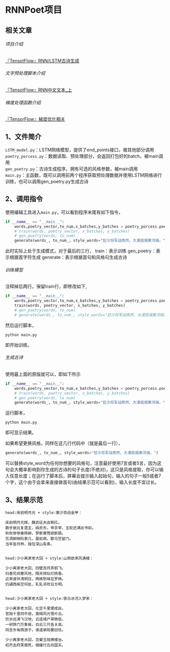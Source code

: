 RNNPoet项目
===========
## 相关文章
###### 项目介绍
[『TensotFlow』RNN/LSTM古诗生成](http://www.cnblogs.com/hellcat/p/7710034.html)
###### 文字预处理脚本介绍
[『TensotFlow』RNN中文文本_上](http://www.cnblogs.com/hellcat/p/7410027.html)
###### 梯度处理函数介绍
[『TensorFlow』梯度优化相关](http://www.cnblogs.com/hellcat/p/7435977.html)

## 1、文件简介
`LSTM_model.py`：LSTM网络模型，提供了end_points接口，被其他部分调用<br>
`poetry_porcess.py`：数据读取、预处理部分，会返回打包好的batch，被main调用<br>
`gen_poetry.py`：古诗生成程序，拥有可选的风格参数，被main调用<br>
`main.py`：主函数，既可以调用前两个程序获取预处理数据并使用LSTM网络进行训练，也可以调用gen_poetry.py生成古诗<br>

## 2、调用指令
使用编辑工具进入`main.py`，可以看到程序末尾有如下指令，
```Python
if __name__ == "__main__":
    words,poetry_vector,to_num,x_batches,y_batches = poetry_porcess.poetry_process()
    # train(words, poetry_vector, x_batches, y_batches)
    # gen_poetry(words, to_num)
    generate(words_, to_num_, style_words="狂沙将军战燕然，大漠孤烟黄河骑。")
```
此时实际上处于生成模式，对于最后的三行，
train：表示训练
gen_poetry：表示根据首字符生成
generate：表示根据首句和风格句生成古诗

###### 训练模型
注释掉后两行，保留train行，即修改如下,
```Python
if __name__ == "__main__":
    words,poetry_vector,to_num,x_batches,y_batches = poetry_porcess.poetry_process()
    train(words, poetry_vector, x_batches, y_batches)
    # gen_poetry(words, to_num)
    # generate(words_, to_num_, style_words="狂沙将军战燕然，大漠孤烟黄河骑。")
```
然后运行脚本，
```Shell
python main.py
```
即开始训练。

###### 生成古诗
使用最上面的原版就可以，即如下所示
```Python
if __name__ == "__main__":
    words,poetry_vector,to_num,x_batches,y_batches = poetry_porcess.poetry_process()
    # train(words, poetry_vector, x_batches, y_batches)
    # gen_poetry(words, to_num)
    generate(words_, to_num_, style_words="狂沙将军战燕然，大漠孤烟黄河骑。")
```
运行脚本，
```Shell
python main.py
```
即可显示结果。

如果希望更换风格，同样在这几行代码中（就是最后一行），
```Python
generate(words_, to_num_, style_words="狂沙将军战燕然，大漠孤烟黄河骑。")
```
可以替换style_word为任何你想要的风格句，注意最好使用7言或者5言，因为这句会大概率影响到你生成的古诗的句子长度(不绝对)，这只是风格提取，你可以输入任意长度；在运行了脚本后，屏幕会提示输入起始句，输入的句子一般5或者7个字，这个由于会拿来直接做首句(由结果示范可以看到)，输入长度不宜过长。

## 3、结果示范
```Shell
head:床前明月光 + style:黄沙百战金甲：

床前明月光辉，魏武征夫血絮红。
数步崩云复遗主，缟衣东，帝京举，玉轮还满出书初。
秋秋惨惨垂杨柳，梦断黄莺欲断肠。
花凋柳映阮家几，屋前病，歇马空留门。
当年皆月林，独往深山有素。
 
 
head:少小离家老大回 + style:山雨欲来风满楼：

少小离家老大回，四壁百月弄鸦飞。
扫香花间春风地，隔天倾似烂桃香。
近来谁伴清明日，两株愁味在罗帏。
仍通西疾空何处，轧轧凉吹日方明。
 
 
head:少小离家老大回 + style:铁马冰河入梦来：

少小离家老大回，化空千里便成丝。
官抛十里同牛颔，莫碍风光雪片云。
饮水远涛飞汉地，云连城户翠微低。
一树铁门万象耸，白云三尺各关高。
同言东甸西游子，谁道承阳要旧忧。
 
少小离家老大回，含颦玉烛拂楼台。
初齐去府芙蓉死，细缓行云向国天。
```
